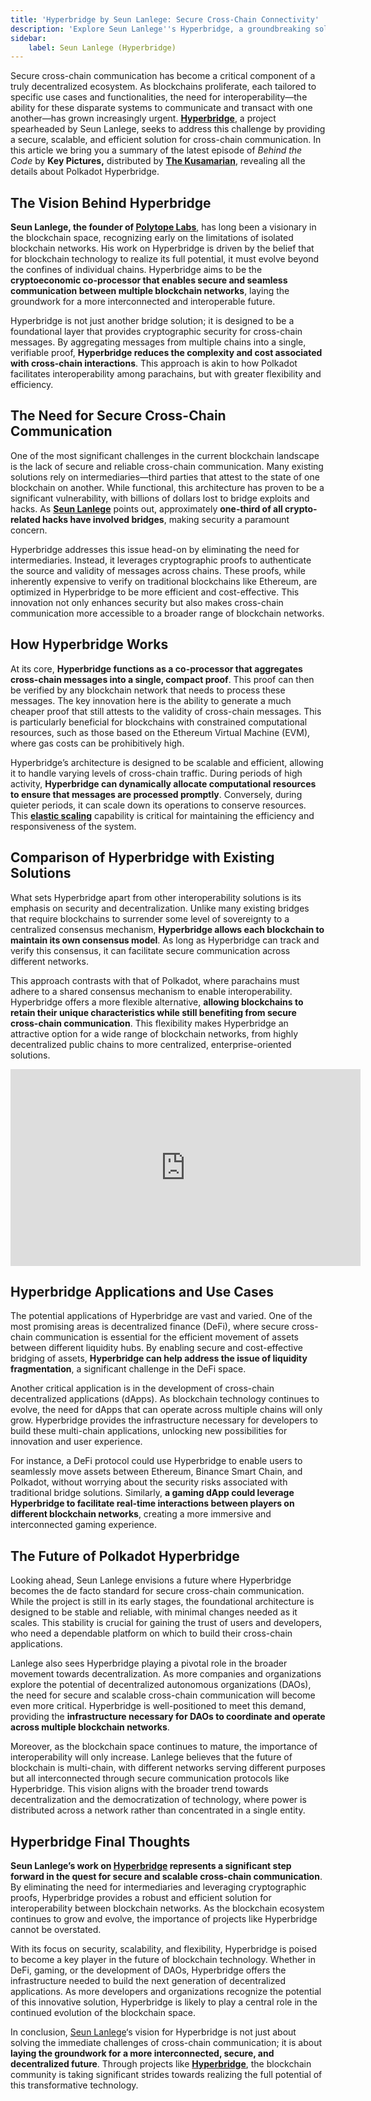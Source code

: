 ```yaml
---
title: 'Hyperbridge by Seun Lanlege: Secure Cross-Chain Connectivity'
description: 'Explore Seun Lanlege''s Hyperbridge, a groundbreaking solution for secure cross-chain communication, reshaping blockchain interoperability.'
sidebar:
    label: Seun Lanlege (Hyperbridge)
---
```

Secure cross-chain communication has become a critical component of a truly decentralized ecosystem. As blockchains proliferate, each tailored to specific use cases and functionalities, the need for interoperability—the ability for these disparate systems to communicate and transact with one another—has grown increasingly urgent. [**Hyperbridge**](https://dablock.com/dapps/hyperbridge/), a project spearheaded by Seun Lanlege, seeks to address this challenge by providing a secure, scalable, and efficient solution for cross-chain communication. In this article we bring you a summary of the latest episode of *Behind the Code* by **Key Pictures,** distributed by [**The Kusamarian**](https://dablock.com/ecosystem/kusamarian/), revealing all the details about Polkadot Hyperbridge.

The Vision Behind Hyperbridge
-----------------------------

**Seun Lanlege, the founder of [Polytope Labs](https://dablock.com/ecosystem/polytope-labs/)**, has long been a visionary in the blockchain space, recognizing early on the limitations of isolated blockchain networks. His work on Hyperbridge is driven by the belief that for blockchain technology to realize its full potential, it must evolve beyond the confines of individual chains. Hyperbridge aims to be the **cryptoeconomic co-processor that enables secure and seamless communication between multiple blockchain networks**, laying the groundwork for a more interconnected and interoperable future.

Hyperbridge is not just another bridge solution; it is designed to be a foundational layer that provides cryptographic security for cross-chain messages. By aggregating messages from multiple chains into a single, verifiable proof, **Hyperbridge reduces the complexity and cost associated with cross-chain interactions**. This approach is akin to how Polkadot facilitates interoperability among parachains, but with greater flexibility and efficiency.

The Need for Secure Cross-Chain Communication
---------------------------------------------

One of the most significant challenges in the current blockchain landscape is the lack of secure and reliable cross-chain communication. Many existing solutions rely on intermediaries—third parties that attest to the state of one blockchain on another. While functional, this architecture has proven to be a significant vulnerability, with billions of dollars lost to bridge exploits and hacks. As **[Seun Lanlege](https://x.com/seunlanlege)** points out, approximately **one-third of all crypto-related hacks have involved bridges**, making security a paramount concern.

Hyperbridge addresses this issue head-on by eliminating the need for intermediaries. Instead, it leverages cryptographic proofs to authenticate the source and validity of messages across chains. These proofs, while inherently expensive to verify on traditional blockchains like Ethereum, are optimized in Hyperbridge to be more efficient and cost-effective. This innovation not only enhances security but also makes cross-chain communication more accessible to a broader range of blockchain networks.

How Hyperbridge Works
---------------------

At its core, **Hyperbridge functions as a co-processor that aggregates cross-chain messages into a single, compact proof**. This proof can then be verified by any blockchain network that needs to process these messages. The key innovation here is the ability to generate a much cheaper proof that still attests to the validity of cross-chain messages. This is particularly beneficial for blockchains with constrained computational resources, such as those based on the Ethereum Virtual Machine (EVM), where gas costs can be prohibitively high.

Hyperbridge’s architecture is designed to be scalable and efficient, allowing it to handle varying levels of cross-chain traffic. During periods of high activity, **Hyperbridge can dynamically allocate computational resources to ensure that messages are processed promptly**. Conversely, during quieter periods, it can scale down its operations to conserve resources. This [**elastic scaling**](https://dablock.com/news/elastic-scaling-polkadot-parachains-cumulus-node-mvp/) capability is critical for maintaining the efficiency and responsiveness of the system.

Comparison of Hyperbridge with Existing Solutions
-------------------------------------------------

What sets Hyperbridge apart from other interoperability solutions is its emphasis on security and decentralization. Unlike many existing bridges that require blockchains to surrender some level of sovereignty to a centralized consensus mechanism, **Hyperbridge allows each blockchain to maintain its own consensus model**. As long as Hyperbridge can track and verify this consensus, it can facilitate secure communication across different networks.

This approach contrasts with that of Polkadot, where parachains must adhere to a shared consensus mechanism to enable interoperability. Hyperbridge offers a more flexible alternative, **allowing blockchains to retain their unique characteristics while still benefiting from secure cross-chain communication**. This flexibility makes Hyperbridge an attractive option for a wide range of blockchain networks, from highly decentralized public chains to more centralized, enterprise-oriented solutions.

<iframe allowfullscreen="allowfullscreen" frameborder="0" height="315" src="https://www.youtube.com/embed/lrcNyAb_rm8?si=c-6sh6Sy60WV9JFq" title="YouTube video player" width="560"></iframe>

Hyperbridge Applications and Use Cases
--------------------------------------

The potential applications of Hyperbridge are vast and varied. One of the most promising areas is decentralized finance (DeFi), where secure cross-chain communication is essential for the efficient movement of assets between different liquidity hubs. By enabling secure and cost-effective bridging of assets, **Hyperbridge can help address the issue of liquidity fragmentation**, a significant challenge in the DeFi space.

Another critical application is in the development of cross-chain decentralized applications (dApps). As blockchain technology continues to evolve, the need for dApps that can operate across multiple chains will only grow. Hyperbridge provides the infrastructure necessary for developers to build these multi-chain applications, unlocking new possibilities for innovation and user experience.

For instance, a DeFi protocol could use Hyperbridge to enable users to seamlessly move assets between Ethereum, Binance Smart Chain, and Polkadot, without worrying about the security risks associated with traditional bridge solutions. Similarly, **a gaming dApp could leverage Hyperbridge to facilitate real-time interactions between players on different blockchain networks**, creating a more immersive and interconnected gaming experience.

The Future of Polkadot Hyperbridge
----------------------------------

Looking ahead, Seun Lanlege envisions a future where Hyperbridge becomes the de facto standard for secure cross-chain communication. While the project is still in its early stages, the foundational architecture is designed to be stable and reliable, with minimal changes needed as it scales. This stability is crucial for gaining the trust of users and developers, who need a dependable platform on which to build their cross-chain applications.

Lanlege also sees Hyperbridge playing a pivotal role in the broader movement towards decentralization. As more companies and organizations explore the potential of decentralized autonomous organizations (DAOs), the need for secure and scalable cross-chain communication will become even more critical. Hyperbridge is well-positioned to meet this demand, providing the **infrastructure necessary for DAOs to coordinate and operate across multiple blockchain networks**.

Moreover, as the blockchain space continues to mature, the importance of interoperability will only increase. Lanlege believes that the future of blockchain is multi-chain, with different networks serving different purposes but all interconnected through secure communication protocols like Hyperbridge. This vision aligns with the broader trend towards decentralization and the democratization of technology, where power is distributed across a network rather than concentrated in a single entity.

Hyperbridge Final Thoughts
--------------------------

**Seun Lanlege’s work on [Hyperbridge](https://dablock.com/dapps/hyperbridge/) represents a significant step forward in the quest for secure and scalable cross-chain communication**. By eliminating the need for intermediaries and leveraging cryptographic proofs, Hyperbridge provides a robust and efficient solution for interoperability between blockchain networks. As the blockchain ecosystem continues to grow and evolve, the importance of projects like Hyperbridge cannot be overstated.

With its focus on security, scalability, and flexibility, Hyperbridge is poised to become a key player in the future of blockchain technology. Whether in DeFi, gaming, or the development of DAOs, Hyperbridge offers the infrastructure needed to build the next generation of decentralized applications. As more developers and organizations recognize the potential of this innovative solution, Hyperbridge is likely to play a central role in the continued evolution of the blockchain space.

In conclusion, [Seun Lanlege](https://x.com/seunlanlege)‘s vision for Hyperbridge is not just about solving the immediate challenges of cross-chain communication; it is about **laying the groundwork for a more interconnected, secure, and decentralized future**. Through projects like [**Hyperbridge**](https://dablock.com/dapps/hyperbridge/), the blockchain community is taking significant strides towards realizing the full potential of this transformative technology.